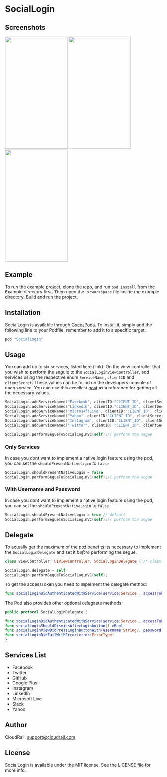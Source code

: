 # SocialLogin

## Screenshots
<img src="https://s14.postimg.io/3qqvcrii7/Simulator_Screen_Shot_06_Sep_2016_15_22_42.png" width="200" height="360">
<img src="https://s14.postimg.io/fh4su5bap/Simulator_Screen_Shot_06_Sep_2016_15_23_28.png" width="200" height="360">
<img src="https://s14.postimg.io/58cbobn8x/Simulator_Screen_Shot_06_Sep_2016_15_23_51.png" width="200" height="360">


## Example

To run the example project, clone the repo, and run `pod install` from the Example directory first. Then open the `.xcworkspace` file inside the example directory. Build and run the project.

## Installation

SocialLogin is available through [CocoaPods](http://cocoapods.org). To install
it, simply add the following line to your Podfile, remember to add it to a specific target:

```ruby
pod "SocialLogin"
```

## Usage

You can add up to six services, listed here (link). On the view controller that you wish to perform the seguie to the `SocialLoginViewController`, add services using the respective enum `ServiceName`  , `clientID` and `clientSecret`. These values can be found on the developers console of each service. You can use this excellent [post](https://coursetro.com/posts/code/13/The-Ultimate-Guide-To-Social-Login-In-Android-Using-CloudRail) as a reference for getting all the necessary values.

````Swift
SocialLogin.addServiceNamed("Facebook", clientID:"CLIENT_ID", clientSecret: "CLIENT_SECRET")
SocialLogin.addServiceNamed("Linkedin", clientID:"CLIENT_ID", clientSecret: "CLIENT_SECRET")
SocialLogin.addServiceNamed("MicrosoftLive", clientID:"CLIENT_ID", clientSecret: "CLIENT_SECRET")
SocialLogin.addServiceNamed("Yahoo", clientID:"CLIENT_ID", clientSecret: "CLIENT_SECRET")
SocialLogin.addServiceNamed("Instagram", clientID:"CLIENT_ID", clientSecret: "CLIENT_SECRET")
SocialLogin.addServiceNamed("Twitter", clientID: "CLIENT_ID", clientSecret: "CLIENT_SECRET")

SocialLogin.performSegueToSocialLoginVC(self);// perform the segue

````

### Only Services

In case you dont want to implement a native login feature using the pod, you can set the `shouldPresentNativeLogin` to `false`
````Swift
SocialLogin.shouldPresentNativeLogin = false
SocialLogin.performSegueToSocialLoginVC(self);// perform the segue
````
### With Username and Password

In case you dont want to implement a native login feature using the pod, you can set the `shouldPresentNativeLogin` to `false`
````Swift
SocialLogin.shouldPresentNativeLogin = true // default
SocialLogin.performSegueToSocialLoginVC(self);// perform the segue
````

## Delegate

To actually get the maximum of the pod benefits its necessary to implement the `SocialLoginDelegate` and set it *before* performing the segue.

````Swift
class ViewController: UIViewController, SocialLoginDelegate { /* class code*/}
````
````Swift
SocialLogin.delegate = self
SocialLogin.performSegueToSocialLoginVC(self);
````

To get the accessToken you need to implement the delegate method:

````Swift
func socialLoginDidAuthenticatedWithService(service:Service , accessToken: String, refreshToken:String, rawState:String)
````
The Pod also provides other optional delegaete methods:

````Swift
public protocol SocialLoginDelegate {

func socialLoginDidAuthenticatedWithService(service:Service , accessToken: String, refreshToken:String, rawState:String)
func socialLoginShouldDismissAfterLoginbutton()->Bool
func socialLoginViewDidPressLoginButtonWith(username:String?, password:String?)
func socialLoginDidFailWithError(error:ErrorType)
}
````
##  Services List
* Facebook
* Twitter
* GitHub
* Google Plus
* Instagram
* LinkedIn
* Microsoft Live
* Slack
* Yahoo

## Author
CloudRail, support@cloudrail.com
## License
SocialLogin is available under the MIT license. See the LICENSE file for more info.
